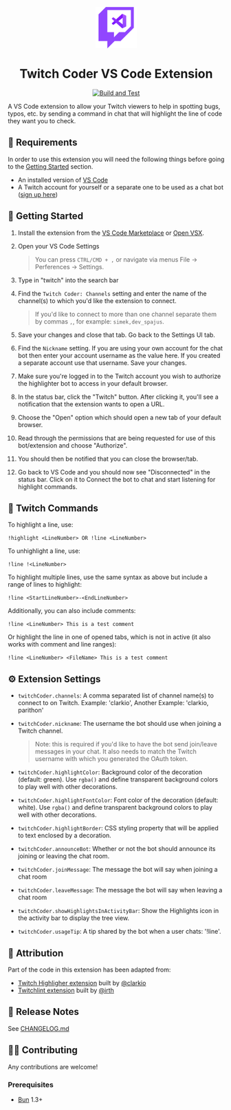 <div align="center">

<img src="./resources/twitch-coder-icon.png" alt="Twitch Coder" width="96" />

# Twitch Coder VS Code Extension

[![Build and Test](https://github.com/Simek/vscode-twitch-coder/actions/workflows/build-and-test.yml/badge.svg?branch=main)](https://github.com/Simek/vscode-twitch-coder/actions/workflows/build-and-test.yml)

</div>

A VS Code extension to allow your Twitch viewers to help in spotting bugs, typos, etc. by sending a command in chat that will highlight the line of code they want you to check.

## 🔧 Requirements

In order to use this extension you will need the following things before going to the [Getting Started](#getting-started) section.

- An installed version of [VS Code](https://code.visualstudio.com/)
- A Twitch account for yourself or a separate one to be used as a chat bot ([sign up here](https://www.twitch.tv/signup))

## 🚀 Getting Started

1. Install the extension from the [VS Code Marketplace](https://marketplace.visualstudio.com/items?itemName=Simek.vscode-twitch-coder) or [Open VSX](https://open-vsx.org/extension/simek/vscode-twitch-coder).
2. Open your VS Code Settings

   > You can press `CTRL/CMD + ,` or navigate via menus File -> Perferences -> Settings.

3. Type in "twitch" into the search bar
4. Find the `Twitch Coder: Channels` setting and enter the name of the channel(s) to which you'd like the extension to connect.

   > If you'd like to connect to more than one channel separate them by commas `,`, for example: `simek,dev_spajus`.

5. Save your changes and close that tab. Go back to the Settings UI tab.
6. Find the `Nickname` setting. If you are using your own account for the chat bot then enter your account username as the value here. If you created a separate account use that username. Save your changes.
7. Make sure you're logged in to the Twitch account you wish to authorize the highlighter bot to access in your default browser.
8. In the status bar, click the "Twitch" button. After clicking it, you'll see a notification that the extension wants to open a URL.
9. Choose the "Open" option which should open a new tab of your default browser.
10. Read through the permissions that are being requested for use of this bot/extension and choose "Authorize".
11. You should then be notified that you can close the browser/tab.
12. Go back to VS Code and you should now see "Disconnected" in the status bar. Click on it to Connect the bot to chat and start listening for highlight commands.

## 💬 Twitch Commands

To highlight a line, use:

```
!highlight <LineNumber> OR !line <LineNumber>
```

To unhighlight a line, use:

```
!line !<LineNumber>
```

To highlight multiple lines, use the same syntax as above but include a range of lines to highlight:

```
!line <StartLineNumber>-<EndLineNumber>
```

Additionally, you can also include comments:

```
!line <LineNumber> This is a test comment
```

Or highlight the line in one of opened tabs, which is not in active (it also works with comment and line ranges):

```
!line <LineNumber> <FileName> This is a test comment
```

## ⚙️ Extension Settings

- `twitchCoder.channels`: A comma separated list of channel name(s) to connect to on Twitch. Example: 'clarkio', Another Example: 'clarkio, parithon'
- `twitchCoder.nickname`: The username the bot should use when joining a Twitch channel.

  > Note: this is required if you'd like to have the bot send join/leave messages in your chat. It also needs to match the Twitch username with which you generated the OAuth token.

- `twitchCoder.highlightColor`: Background color of the decoration (default: green). Use `rgba()` and define transparent background colors to play well with other decorations.
- `twitchCoder.highlightFontColor`: Font color of the decoration (default: white). Use `rgba()` and define transparent background colors to play well with other decorations.

* `twitchCoder.highlightBorder`: CSS styling property that will be applied to text enclosed by a decoration.
* `twitchCoder.announceBot`: Whether or not the bot should announce its joining or leaving the chat room.
* `twitchCoder.joinMessage`: The message the bot will say when joining a chat room
* `twitchCoder.leaveMessage`: The message the bot will say when leaving a chat room

* `twitchCoder.showHighlightsInActivityBar`: Show the Highlights icon in the activity bar to display the tree view.

* `twitchCoder.usageTip`: A tip shared by the bot when a user chats: '!line'.

## 👥 Attribution

Part of the code in this extension has been adapted from:

- [Twitch Highligher extension](https://github.com/clarkio/vscode-twitch-highlighter) built by [@clarkio](https://github.com/clarkio)
- [Twitchlint extension](https://github.com/irth/twitchlint) built by [@irth](https://github.com/irth)

## 📝 Release Notes

See [CHANGELOG.md](CHANGELOG.md)

## 🧑‍💻 Contributing

Any contributions are welcome!

### Prerequisites

- [Bun](https://bun.sh/) 1.3+
